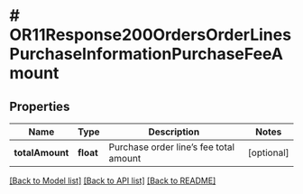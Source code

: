 # # OR11Response200OrdersOrderLinesPurchaseInformationPurchaseFeeAmount

## Properties

Name | Type | Description | Notes
------------ | ------------- | ------------- | -------------
**totalAmount** | **float** | Purchase order line’s fee total amount | [optional]

[[Back to Model list]](../../README.md#models) [[Back to API list]](../../README.md#endpoints) [[Back to README]](../../README.md)
